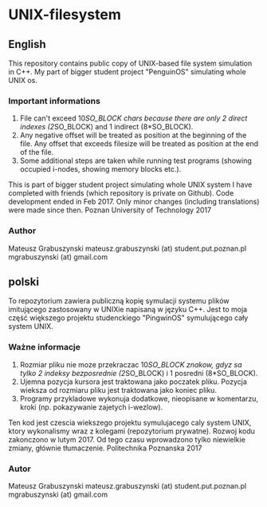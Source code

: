 # UNIX-filesystem

## English
This repository contains public copy of UNIX-based file system simulation in C++. My part of bigger student project "PenguinOS" simulating whole UNIX os.

### Important informations
1) File can't exceed 10*SO_BLOCK chars because there are only 2 direct indexes (2*SO_BLOCK) and 1 indirect (8*SO_BLOCK).
2) Any negative offset will be treated as position at the beginning of the file.
Any offset that exceeds filesize will be treated as position at the end of the file.
3) Some additional steps are taken while running test programs (showing occupied i-nodes, showing memory blocks etc.).

This is part of bigger student project simulating whole UNIX system I have completed with friends (which repository is private on Github).
Code development ended in Feb 2017. Only minor changes (including translations) were made since then.
Poznan University of Technology 2017

### Author
Mateusz Grabuszynski
mateusz.grabuszynski (at) student.put.poznan.pl
mgrabuszynski (at) gmail.com

## polski 
To repozytorium zawiera publiczną kopię symulacji systemu plików imitującego zastosowany w UNIXie napisaną w języku C++. Jest to moja część większego projektu studenckiego "PingwinOS" symulującego cały system UNIX.

### Ważne informacje
1) Rozmiar pliku nie moze przekraczac 10*SO_BLOCK znakow, gdyz sa tylko 2 indeksy bezposrednie (2*SO_BLOCK) i 1 posredni (8*SO_BLOCK).
2) Ujemna pozycja kursora jest traktowana jako poczatek pliku.
Pozycja wieksza od rozmiaru pliku jest traktowana jako koniec pliku.
3) Programy przykladowe wykonuja dodatkowe, nieopisane w komentarzu, kroki (np. pokazywanie zajetych i-wezlow).

Ten kod jest czescia wiekszego projektu symulujacego caly system UNIX, ktory wykonalismy wraz z kolegami (repozytorium prywatne).
Rozwoj kodu zakonczono w lutym 2017. Od tego czasu wprowadzono tylko niewielkie zmiany, głównie tłumaczenie.
Politechnika Poznanska 2017

### Autor
Mateusz Grabuszynski
mateusz.grabuszynski (at) student.put.poznan.pl
mgrabuszynski (at) gmail.com